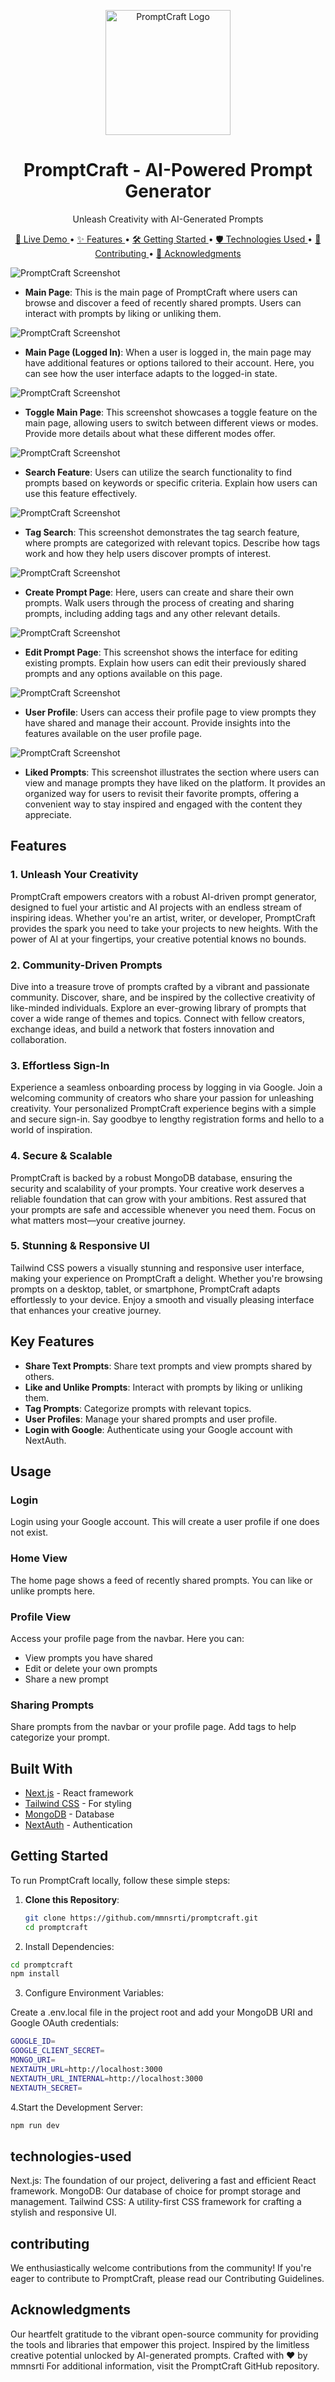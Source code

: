 <p align="center">
  <img src="public/assets/images/ideogram.png" alt="PromptCraft Logo" width="200" />
</p>

<h1 align="center">PromptCraft - AI-Powered Prompt Generator</h1>

<p align="center">Unleash Creativity with AI-Generated Prompts</p>

<p align="center">
  <a href="https://promptcraft.netlify.app/" target="_blank">
    🚀 Live Demo
  </a>
  •
  <a href="#features">
    ✨ Features
  </a>
  •
  <a href="#getting-started">
    🛠️ Getting Started
  </a>
  •
  <a href="#technologies-used">
    🛡️ Technologies Used
  </a>
  •
  <a href="#contributing">
    🤝 Contributing
  </a>
  •
  <a href="#acknowledgments">
    🙏 Acknowledgments
  </a>
</p>


![PromptCraft Screenshot](/public/assets/screenshots/mainpage.png)
* **Main Page**: This is the main page of PromptCraft where users can browse and discover a feed of recently shared prompts. Users can interact with prompts by liking or unliking them.

![PromptCraft Screenshot](/public/assets/screenshots/mainpagewhenlogedin.png)
* **Main Page (Logged In)**: When a user is logged in, the main page may have additional features or options tailored to their account. Here, you can see how the user interface adapts to the logged-in state.

![PromptCraft Screenshot](/public/assets/screenshots/togglemainpage.png)
* **Toggle Main Page**: This screenshot showcases a toggle feature on the main page, allowing users to switch between different views or modes. Provide more details about what these different modes offer.

![PromptCraft Screenshot](/public/assets/screenshots/search.png)
* **Search Feature**: Users can utilize the search functionality to find prompts based on keywords or specific criteria. Explain how users can use this feature effectively.

![PromptCraft Screenshot](/public/assets/screenshots/tagSearch.png)
* **Tag Search**: This screenshot demonstrates the tag search feature, where prompts are categorized with relevant topics. Describe how tags work and how they help users discover prompts of interest.

![PromptCraft Screenshot](/public/assets/screenshots/createpage.png)
* **Create Prompt Page**: Here, users can create and share their own prompts. Walk users through the process of creating and sharing prompts, including adding tags and any other relevant details.

![PromptCraft Screenshot](/public/assets/screenshots/editpage.png)
* **Edit Prompt Page**: This screenshot shows the interface for editing existing prompts. Explain how users can edit their previously shared prompts and any options available on this page.

![PromptCraft Screenshot](/public/assets/screenshots/profile.png)
* **User Profile**: Users can access their profile page to view prompts they have shared and manage their account. Provide insights into the features available on the user profile page.

![PromptCraft Screenshot](/public/assets/screenshots/likedprompts.png)
* **Liked Prompts**: This screenshot illustrates the section where users can view and manage prompts they have liked on the platform. It provides an organized way for users to revisit their favorite prompts, offering a convenient way to stay inspired and engaged with the content they appreciate.





## Features

### 1. Unleash Your Creativity

PromptCraft empowers creators with a robust AI-driven prompt generator, designed to fuel your artistic and AI projects with an endless stream of inspiring ideas. Whether you're an artist, writer, or developer, PromptCraft provides the spark you need to take your projects to new heights. With the power of AI at your fingertips, your creative potential knows no bounds.

### 2. Community-Driven Prompts

Dive into a treasure trove of prompts crafted by a vibrant and passionate community. Discover, share, and be inspired by the collective creativity of like-minded individuals. Explore an ever-growing library of prompts that cover a wide range of themes and topics. Connect with fellow creators, exchange ideas, and build a network that fosters innovation and collaboration.

### 3. Effortless Sign-In

Experience a seamless onboarding process by logging in via Google. Join a welcoming community of creators who share your passion for unleashing creativity. Your personalized PromptCraft experience begins with a simple and secure sign-in. Say goodbye to lengthy registration forms and hello to a world of inspiration.

### 4. Secure & Scalable

PromptCraft is backed by a robust MongoDB database, ensuring the security and scalability of your prompts. Your creative work deserves a reliable foundation that can grow with your ambitions. Rest assured that your prompts are safe and accessible whenever you need them. Focus on what matters most—your creative journey.

### 5. Stunning & Responsive UI

Tailwind CSS powers a visually stunning and responsive user interface, making your experience on PromptCraft a delight. Whether you're browsing prompts on a desktop, tablet, or smartphone, PromptCraft adapts effortlessly to your device. Enjoy a smooth and visually pleasing interface that enhances your creative journey.

##  Key Features

- **Share Text Prompts**: Share text prompts and view prompts shared by others.
- **Like and Unlike Prompts**: Interact with prompts by liking or unliking them.
- **Tag Prompts**: Categorize prompts with relevant topics.
- **User Profiles**: Manage your shared prompts and user profile.
- **Login with Google**: Authenticate using your Google account with NextAuth.

## Usage

### Login

Login using your Google account. This will create a user profile if one does not exist.

### Home View

The home page shows a feed of recently shared prompts. You can like or unlike prompts here.

### Profile View

Access your profile page from the navbar. Here you can:

- View prompts you have shared
- Edit or delete your own prompts
- Share a new prompt

### Sharing Prompts

Share prompts from the navbar or your profile page. Add tags to help categorize your prompt.

## Built With

- [Next.js](https://nextjs.org/) - React framework
- [Tailwind CSS](https://tailwindcss.com/) - For styling
- [MongoDB](https://www.mongodb.com/) - Database
- [NextAuth](https://next-auth.js.org/) - Authentication

##  Getting Started

To run PromptCraft locally, follow these simple steps:

1. **Clone this Repository**:

   ```bash
   git clone https://github.com/mmnsrti/promptcraft.git
   cd promptcraft

2. Install Dependencies:
```bash
cd promptcraft
npm install
```

3. Configure Environment Variables:

Create a .env.local file in the project root and add your MongoDB URI and Google OAuth credentials:
```bash
GOOGLE_ID=
GOOGLE_CLIENT_SECRET=
MONGO_URI=
NEXTAUTH_URL=http://localhost:3000
NEXTAUTH_URL_INTERNAL=http://localhost:3000
NEXTAUTH_SECRET=
```

4.Start the Development Server:
```bash
npm run dev
```


##  technologies-used
Next.js: The foundation of our project, delivering a fast and efficient React framework.
MongoDB: Our database of choice for prompt storage and management.
Tailwind CSS: A utility-first CSS framework for crafting a stylish and responsive UI.

##  contributing
We enthusiastically welcome contributions from the community! If you're eager to contribute to PromptCraft, please read our Contributing Guidelines.


##  Acknowledgments

Our heartfelt gratitude to the vibrant open-source community for providing the tools and libraries that empower this project.
Inspired by the limitless creative potential unlocked by AI-generated prompts.
Crafted with ❤️ by mmnsrti 
For additional information, visit the PromptCraft GitHub repository.

